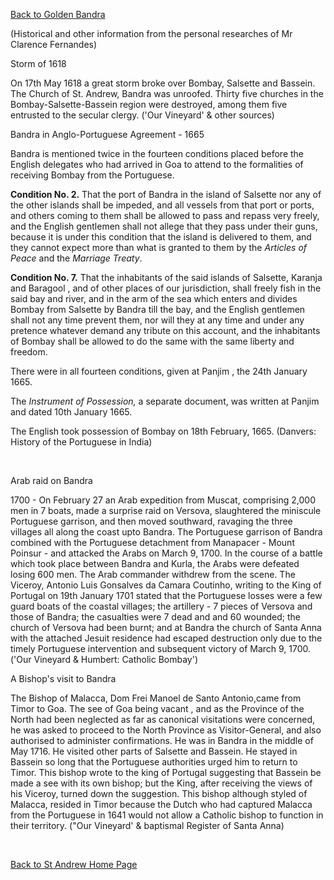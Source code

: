 [Back to Golden Bandra](index.htm)

(Historical and other information from the personal researches of Mr
Clarence Fernandes)

Storm of 1618

On 17th May 1618 a great storm broke over Bombay, Salsette and Bassein.
The Church of St. Andrew, Bandra was unroofed. Thirty five churches in
the Bombay-Salsette-Bassein region were destroyed, among them five
entrusted to the secular clergy. (\'Our Vineyard\' & other sources)

Bandra in Anglo-Portuguese Agreement - 1665

Bandra is mentioned twice in the fourteen conditions placed before the
English delegates who had arrived in Goa to attend to the formalities of
receiving Bombay from the Portuguese.

**Condition No. 2.** That the port of Bandra in the island of Salsette
nor any of the other islands shall be impeded, and all vessels from that
port or ports, and others coming to them shall be allowed to pass and
repass very freely, and the English gentlemen shall not allege that they
pass under their guns, because it is under this condition that the
island is delivered to them, and they cannot expect more than what is
granted to them by the *Articles of Peace* and the *Marriage Treaty*.

**Condition No. 7.** That the inhabitants of the said islands of
Salsette, Karanja and Baragool , and of other places of our
jurisdiction, shall freely fish in the said bay and river, and in the
arm of the sea which enters and divides Bombay from Salsette by Bandra
till the bay, and the English gentlemen shall not any time prevent them,
nor will they at any time and under any pretence whatever demand any
tribute on this account, and the inhabitants of Bombay shall be allowed
to do the same with the same liberty and freedom.

There were in all fourteen conditions, given at Panjim , the 24th
January 1665.

The *Instrument of Possession,* a separate document, was written at
Panjim and dated 10th January 1665.

The English took possession of Bombay on 18th February, 1665. (Danvers:
History of the Portuguese in India)

 

Arab raid on Bandra

1700 - On February 27 an Arab expedition from Muscat, comprising 2,000
men in 7 boats, made a surprise raid on Versova, slaughtered the
miniscule Portuguese garrison, and then moved southward, ravaging the
three villages all along the coast upto Bandra. The Portuguese garrison
of Bandra combined with the Portuguese detachment from Manapacer - Mount
Poinsur - and attacked the Arabs on March 9, 1700. In the course of a
battle which took place between Bandra and Kurla, the Arabs were
defeated losing 600 men. The Arab commander withdrew from the scene. The
Viceroy, Antonio Luis Gonsalves da Camara Coutinho, writing to the King
of Portugal on 19th January 1701 stated that the Portuguese losses were
a few guard boats of the coastal villages; the artillery - 7 pieces of
Versova and those of Bandra; the casualties were 7 dead and and 60
wounded; the church of Versova had been burnt; and at Bandra the church
of Santa Anna with the attached Jesuit residence had escaped destruction
only due to the timely Portuguese intervention and subsequent victory of
March 9, 1700. (\'Our Vineyard & Humbert: Catholic Bombay\')

A Bishop's visit to Bandra

The Bishop of Malacca, Dom Frei Manoel de Santo Antonio,came from Timor
to Goa. The see of Goa being vacant , and as the Province of the North
had been neglected as far as canonical visitations were concerned, he
was asked to proceed to the North Province as Visitor-General, and also
authorised to administer confirmations. He was in Bandra in the middle
of May 1716. He visited other parts of Salsette and Bassein. He stayed
in Bassein so long that the Portuguese authorities urged him to return
to Timor. This bishop wrote to the king of Portugal suggesting that
Bassein be made a see with its own bishop; but the King, after receiving
the views of his Viceroy, turned down the suggestion. This bishop
although styled of Malacca, resided in Timor because the Dutch who had
captured Malacca from the Portuguese in 1641 would not allow a Catholic
bishop to function in their territory. (\"Our Vineyard\' & baptismal
Register of Santa Anna)

 

[Back to St Andrew Home Page](index.htm)

